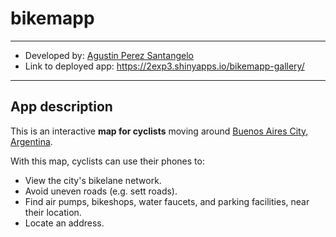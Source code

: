# bikemapp

---

- Developed by: [Agustin Perez Santangelo](https://2exp3.netlify.app/)
- Link to deployed app: https://2exp3.shinyapps.io/bikemapp-gallery/

---

## App description

This is an interactive **map for cyclists** moving around [Buenos Aires City, Argentina](https://en.wikipedia.org/wiki/Buenos_Aires).

With this map, cyclists can use their phones to: 

- View the city's bikelane network.
- Avoid uneven roads (e.g. sett roads).
- Find air pumps, bikeshops, water faucets, and parking facilities, near their location.
- Locate an address.


